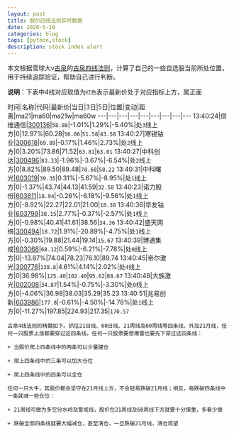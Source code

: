 ```yaml
---
layout: post
title: 股价四线法则实时数据
date: 2020-5-10
categories: blog
tags: [python,stock]
description: stock index alert
---
```



本文根据雪球大v[古泉](https://xueqiu.com/u/7148646888)的[古泉四线法则](https://xueqiu.com/7148646888/130498192)，计算了自己的一些自选股当前所处位置，用于持续追踪验证，帮助自己进行判断。

**说明**：下表中4线对应取值为`红色`表示最新价处于对应指标上方，属正面

时间|名称|代码|最新价|当日|3日|5日|位置|变动|距离|ma21|ma60|ma21w|ma60w
---|---|---|---|---|---|---|---|---
13:40:24|信维通信|[300136](https://xueqiu.com/S/SZ300136)|`58.88`|-1.01%|1.29%|-5.40%|处`3`线上方|0|12.97%|60.28|`56.06`|`51.58`|`43.58`
13:40:27|寒锐钴业|[300618](https://xueqiu.com/S/SZ300618)|`69.89`|-0.17%|1.46%|2.73%|处`2`线上方|0|3.20%|73.86|71.52|`63.81`|`63.01`
13:40:27|中科创达|[300496](https://xueqiu.com/S/SZ300496)|`83.33`|-1.96%|-3.67%|-6.54%|处`2`线上方|0|8.82%|89.50|89.48|`78.68`|`58.22`
13:40:31|中科曙光|[603019](https://xueqiu.com/S/SH603019)|`39.35`|0.31%|-5.67%|-8.95%|处`1`线上方|0|-1.37%|43.74|44.13|41.59|`32.58`
13:40:23|诺力股份|[603611](https://xueqiu.com/S/SH603611)|`18.94`|-0.26%|-6.18%|-9.56%|处`1`线上方|0|-8.92%|22.27|22.01|21.00|`18.38`
13:40:36|华友钴业|[603799](https://xueqiu.com/S/SH603799)|`38.15`|2.77%|-0.37%|-2.57%|处`1`线上方|0|-0.98%|40.41|41.61|38.56|`34.36`
13:40:42|盛天网络|[300494](https://xueqiu.com/S/SZ300494)|`18.72`|1.91%|-20.89%|-4.75%|处`1`线上方|0|-0.30%|19.88|21.44|19.14|`15.67`
13:40:39|博通集成|[603068](https://xueqiu.com/S/SH603068)|`68.12`|0.59%|-6.21%|-7.78%|处`0`线上方|0|-13.87%|74.04|78.23|76.10|89.74
13:40:45|帝尔激光|[300776](https://xueqiu.com/S/SZ300776)|`138.8`|4.61%|4.14%|2.02%|处`4`线上方|0|36.98%|`125.40`|`102.40`|`95.62`|`88.67`
13:40:48|大族激光|[002008](https://xueqiu.com/S/SZ002008)|`34.87`|1.54%|-0.75%|-3.30%|处`0`线上方|0|-4.06%|36.98|38.03|35.29|35.23
13:40:51|兆易创新|[603986](https://xueqiu.com/S/SH603986)|`177.8`|-0.61%|-4.50%|-14.78%|处`1`线上方|0|-11.27%|197.85|224.93|217.35|`170.57`

```
古泉4线法则的精髓如下。抓住21日线、60日线、21周线及60周线等四条线，外加21月线，任何一只股票上涨都要穿过这四条线，任何一只股票要想爆雷也要先下穿过这四条线：

+ 当股价爬上四条线中的两条可以少量建仓

+ 爬上四条线中的三条可以加大仓位

+ 爬上四条线中的四条可以全仓

任何一只大牛，其股价都会坚守在21月线上方，不会轻易跌破21月线；相反，每跌破四条线中一条就减一些仓位：

+ 21周线可做为多空分水岭及警戒线，股价在21周线及60周线下方就要十分慎重，多看少做

+ 跌破全部四条线就要大幅减仓，甚至清仓，一旦跌破21月线，清仓观望
```